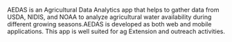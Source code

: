 AEDAS is an Agricultural Data Analytics app that helps to gather data from USDA, NIDIS, and NOAA to analyze agricultural water availability during different growing seasons.AEDAS is developed as both web and mobile applications. This app is well suited for ag Extension and outreach activities.
